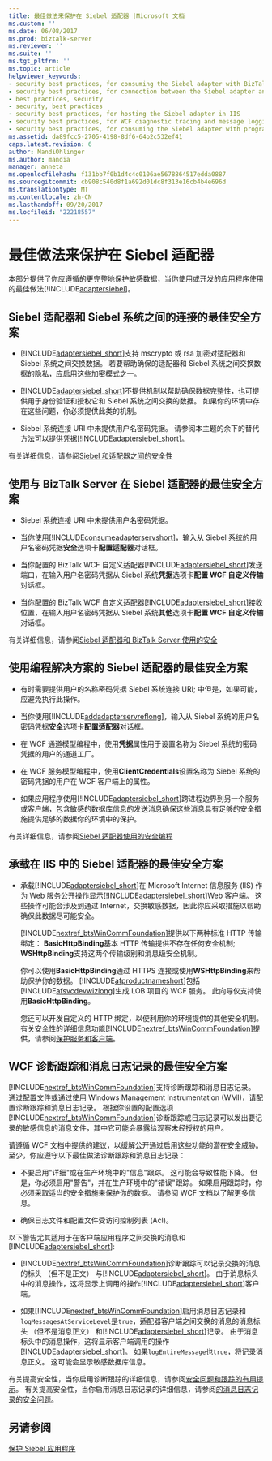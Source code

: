 ```yaml
---
title: 最佳做法来保护在 Siebel 适配器 |Microsoft 文档
ms.custom: ''
ms.date: 06/08/2017
ms.prod: biztalk-server
ms.reviewer: ''
ms.suite: ''
ms.tgt_pltfrm: ''
ms.topic: article
helpviewer_keywords:
- security best practices, for consuming the Siebel adapter with BizTalk Server
- security best practices, for connection between the Siebel adapter and Siebel system
- best practices, security
- security, best practices
- security best practices, for hosting the Siebel adapter in IIS
- security best practices, for WCF diagnostic tracing and message logging
- security best practices, for consuming the Siebel adapter with programming solutions
ms.assetid: da89fcc5-2705-4198-8df6-64b2c532ef41
caps.latest.revision: 6
author: MandiOhlinger
ms.author: mandia
manager: anneta
ms.openlocfilehash: f131bb7f0b1d4c4c0106ae5678864517edda0887
ms.sourcegitcommit: cb908c540d8f1a692d01dc8f313e16cb4b4e696d
ms.translationtype: MT
ms.contentlocale: zh-CN
ms.lasthandoff: 09/20/2017
ms.locfileid: "22218557"
---
```

# <a name="best-practices-to-secure-the-siebel-adapter"></a>最佳做法来保护在 Siebel 适配器
本部分提供了你应遵循的更完整地保护敏感数据，当你使用或开发的应用程序使用的最佳做法[!INCLUDE[adaptersiebel](../../includes/adaptersiebel-md.md)]。  
  
## <a name="security-best-practices-for-the-connection-between-the-siebel-adapter-and-the-siebel-system"></a>Siebel 适配器和 Siebel 系统之间的连接的最佳安全方案  
  
-   [!INCLUDE[adaptersiebel_short](../../includes/adaptersiebel-short-md.md)]支持 mscrypto 或 rsa 加密对适配器和 Siebel 系统之间交换数据。 若要帮助确保的适配器和 Siebel 系统之间交换数据的隐私，应启用这些加密模式之一。  
  
-   [!INCLUDE[adaptersiebel_short](../../includes/adaptersiebel-short-md.md)]不提供机制以帮助确保数据完整性，也可提供用于身份验证和授权它和 Siebel 系统之间交换的数据。 如果你的环境中存在这些问题，你必须提供此类的机制。  
  
-   Siebel 系统连接 URI 中未提供用户名密码凭据。 请参阅本主题的余下的替代方法可以提供凭据[!INCLUDE[adaptersiebel_short](../../includes/adaptersiebel-short-md.md)]。  
  
 有关详细信息，请参阅[Siebel 和适配器之间的安全性](../../adapters-and-accelerators/adapter-siebel/security-between-the-siebel-system-and-the-adapter.md)
  
## <a name="security-best-practices-for-consuming-the-siebel-adapter-with-biztalk-server"></a>使用与 BizTalk Server 在 Siebel 适配器的最佳安全方案  
  
-   Siebel 系统连接 URI 中未提供用户名密码凭据。  
  
-   当你使用[!INCLUDE[consumeadapterservshort](../../includes/consumeadapterservshort-md.md)]，输入从 Siebel 系统的用户名密码凭据**安全**选项卡**配置适配器**对话框。  
  
-   当你配置的 BizTalk WCF 自定义适配器[!INCLUDE[adaptersiebel_short](../../includes/adaptersiebel-short-md.md)]发送端口，在输入用户名密码凭据从 Siebel 系统**凭据**选项卡**配置 WCF 自定义传输**对话框。  
  
-   当你配置的 BizTalk WCF 自定义适配器[!INCLUDE[adaptersiebel_short](../../includes/adaptersiebel-short-md.md)]接收位置，在输入用户名密码凭据从 Siebel 系统**其他**选项卡**配置 WCF 自定义传输**对话框。  
  
 有关详细信息，请参阅[Siebel 适配器和 BizTalk Server 使用的安全](../../adapters-and-accelerators/adapter-siebel/security-with-siebel-adapter-and-biztalk-server.md)
  
## <a name="security-best-practices-for-consuming-the-siebel-adapter-with-programming-solutions"></a>使用编程解决方案的 Siebel 适配器的最佳安全方案  
  
-   有时需要提供用户的名称密码凭据 Siebel 系统连接 URI; 中但是，如果可能，应避免执行此操作。  
  
-   当你使用[!INCLUDE[addadapterservreflong](../../includes/addadapterservreflong-md.md)]，输入从 Siebel 系统的用户名密码凭据**安全**选项卡**配置适配器**对话框。  
  
-   在 WCF 通道模型编程中，使用**凭据**属性用于设置名称为 Siebel 系统的密码凭据的用户的通道工厂。  
  
-   在 WCF 服务模型编程中，使用**ClientCredentials**设置名称为 Siebel 系统的密码凭据的用户在 WCF 客户端上的属性。  
  
-   如果应用程序使用[!INCLUDE[adaptersiebel_short](../../includes/adaptersiebel-short-md.md)]跨进程边界到另一个服务或客户端，包含敏感的数据库信息的发送消息确保这些消息具有足够的安全措施提供足够的数据你的环境中的保护。  
  
 有关详细信息，请参阅[Siebel 适配器使用的安全编程](../../adapters-and-accelerators/adapter-siebel/secure-programming-with-the-siebel-adapter.md) 
  
## <a name="security-best-practices-for-hosting-the-siebel-adapter-in-iis"></a>承载在 IIS 中的 Siebel 适配器的最佳安全方案  
  
-   承载[!INCLUDE[adaptersiebel_short](../../includes/adaptersiebel-short-md.md)]在 Microsoft Internet 信息服务 (IIS) 作为 Web 服务公开操作显示[!INCLUDE[adaptersiebel_short](../../includes/adaptersiebel-short-md.md)]Web 客户端。 这些操作可能会涉及到通过 Internet，交换敏感数据，因此你应采取措施以帮助确保此数据尽可能安全。  
  
     [!INCLUDE[nextref_btsWinCommFoundation](../../includes/nextref-btswincommfoundation-md.md)]提供以下两种标准 HTTP 传输绑定： **BasicHttpBinding**基本 HTTP 传输提供不存在任何安全机制; **WSHttpBinding**支持这两个传输级别和消息级安全机制。  
  
     你可以使用**BasicHttpBinding**通过 HTTPS 连接或使用**WSHttpBinding**来帮助保护你的数据。 [!INCLUDE[afproductnameshort](../../includes/afproductnameshort-md.md)]包括[!INCLUDE[afsvcdevwizlong](../../includes/afsvcdevwizlong-md.md)]生成 LOB 项目的 WCF 服务。 此向导仅支持使用**BasicHttpBinding**。  
  
     您还可以开发自定义的 HTTP 绑定，以便利用你的环境提供的其他安全机制。 有关安全性的详细信息功能[!INCLUDE[nextref_btsWinCommFoundation](../../includes/nextref-btswincommfoundation-md.md)]提供，请参阅[保护服务和客户端](https://msdn.microsoft.com/library/ms734736.aspx)。
  
## <a name="security-best-practices-for-wcf-diagnostic-tracing-and-message-logging"></a>WCF 诊断跟踪和消息日志记录的最佳安全方案  
 [!INCLUDE[nextref_btsWinCommFoundation](../../includes/nextref-btswincommfoundation-md.md)]支持诊断跟踪和消息日志记录。 通过配置文件或通过使用 Windows Management Instrumentation (WMI)，请配置诊断跟踪和消息日志记录。 根据你设置的配置选项[!INCLUDE[nextref_btsWinCommFoundation](../../includes/nextref-btswincommfoundation-md.md)]诊断跟踪或日志记录可以发出要记录的敏感信息的消息文件，其中它可能会暴露给观察未经授权的用户。  
  
 请遵循 WCF 文档中提供的建议，以缓解公开通过启用这些功能的潜在安全威胁。 至少，你应遵守以下最佳做法诊断跟踪和消息日志记录：  
  
-   不要启用"详细"或在生产环境中的"信息"跟踪。 这可能会导致性能下降。 但是，你必须启用"警告"，并在生产环境中的"错误"跟踪。 如果启用跟踪时，你必须采取适当的安全措施来保护你的数据。 请参阅 WCF 文档以了解更多信息。  
  
-   确保日志文件和配置文件受访问控制列表 (Acl)。  
  
 以下警告尤其适用于在客户端应用程序之间交换的消息和[!INCLUDE[adaptersiebel_short](../../includes/adaptersiebel-short-md.md)]:  
  
-   [!INCLUDE[nextref_btsWinCommFoundation](../../includes/nextref-btswincommfoundation-md.md)]诊断跟踪可以记录交换的消息的标头 （但不是正文） 与[!INCLUDE[adaptersiebel_short](../../includes/adaptersiebel-short-md.md)]。 由于消息标头中的消息操作，这将显示上调用的操作[!INCLUDE[adaptersiebel_short](../../includes/adaptersiebel-short-md.md)]客户端。  
  
-   如果[!INCLUDE[nextref_btsWinCommFoundation](../../includes/nextref-btswincommfoundation-md.md)]启用消息日志记录和`logMessagesAtServiceLevel`是`true`，适配器客户端之间交换的消息的消息标头 （但不是消息正文） 和[!INCLUDE[adaptersiebel_short](../../includes/adaptersiebel-short-md.md)]记录。 由于消息标头中的消息操作，这将显示客户端调用的操作[!INCLUDE[adaptersiebel_short](../../includes/adaptersiebel-short-md.md)]。 如果`logEntireMessage`也`true`，将记录消息正文。 这可能会显示敏感数据库信息。  
  
 有关提高安全性，当你启用诊断跟踪的详细信息，请参阅[安全问题和跟踪的有用提示](https://msdn.microsoft.com/library/ms733053.aspx)。 有关提高安全性，当你启用消息日志记录的详细信息，请参阅[的消息日志记录的安全问题](https://msdn.microsoft.com/library/ms730318.aspx)。
  
## <a name="see-also"></a>另请参阅  
[保护 Siebel 应用程序](../../adapters-and-accelerators/adapter-siebel/secure-your-siebel-applications.md)